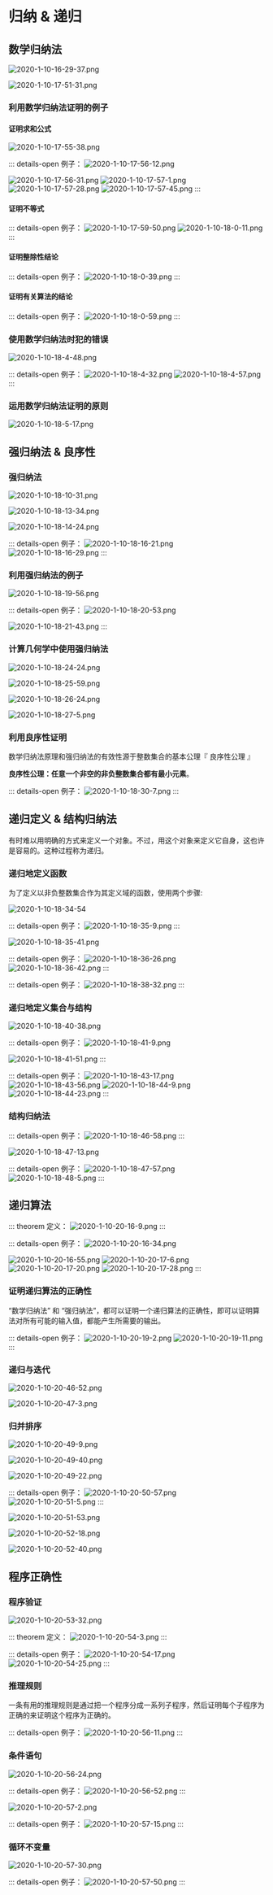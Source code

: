 # 归纳 & 递归

## 数学归纳法

![2020-1-10-16-29-37.png](https://garrik-default-imgs.oss-accelerate.aliyuncs.com/imgs/2020-1-10-16-29-37.png)

![2020-1-10-17-51-31.png](https://garrik-default-imgs.oss-accelerate.aliyuncs.com/imgs/2020-1-10-17-51-31.png)

### 利用数学归纳法证明的例子

#### 证明求和公式

![2020-1-10-17-55-38.png](https://garrik-default-imgs.oss-accelerate.aliyuncs.com/imgs/2020-1-10-17-55-38.png)

::: details-open 例子：
![2020-1-10-17-56-12.png](https://garrik-default-imgs.oss-accelerate.aliyuncs.com/imgs/2020-1-10-17-56-12.png)

![2020-1-10-17-56-31.png](https://garrik-default-imgs.oss-accelerate.aliyuncs.com/imgs/2020-1-10-17-56-31.png)
![2020-1-10-17-57-1.png](https://garrik-default-imgs.oss-accelerate.aliyuncs.com/imgs/2020-1-10-17-57-1.png)
![2020-1-10-17-57-28.png](https://garrik-default-imgs.oss-accelerate.aliyuncs.com/imgs/2020-1-10-17-57-28.png)
![2020-1-10-17-57-45.png](https://garrik-default-imgs.oss-accelerate.aliyuncs.com/imgs/2020-1-10-17-57-45.png)
:::

#### 证明不等式

::: details-open 例子：
![2020-1-10-17-59-50.png](https://garrik-default-imgs.oss-accelerate.aliyuncs.com/imgs/2020-1-10-17-59-50.png)
![2020-1-10-18-0-11.png](https://garrik-default-imgs.oss-accelerate.aliyuncs.com/imgs/2020-1-10-18-0-11.png)
:::

#### 证明整除性结论

::: details-open 例子：
![2020-1-10-18-0-39.png](https://garrik-default-imgs.oss-accelerate.aliyuncs.com/imgs/2020-1-10-18-0-39.png)
:::

#### 证明有关算法的结论

::: details-open 例子：
![2020-1-10-18-0-59.png](https://garrik-default-imgs.oss-accelerate.aliyuncs.com/imgs/2020-1-10-18-0-59.png)
:::

### 使用数学归纳法时犯的错误

![2020-1-10-18-4-48.png](https://garrik-default-imgs.oss-accelerate.aliyuncs.com/imgs/2020-1-10-18-4-48.png)

::: details-open 例子：
![2020-1-10-18-4-32.png](https://garrik-default-imgs.oss-accelerate.aliyuncs.com/imgs/2020-1-10-18-4-32.png)
![2020-1-10-18-4-57.png](https://garrik-default-imgs.oss-accelerate.aliyuncs.com/imgs/2020-1-10-18-4-57.png)
:::

### 运用数学归纳法证明的原则

![2020-1-10-18-5-17.png](https://garrik-default-imgs.oss-accelerate.aliyuncs.com/imgs/2020-1-10-18-5-17.png)

## 强归纳法 & 良序性

### 强归纳法

![2020-1-10-18-10-31.png](https://garrik-default-imgs.oss-accelerate.aliyuncs.com/imgs/2020-1-10-18-10-31.png)

![2020-1-10-18-13-34.png](https://garrik-default-imgs.oss-accelerate.aliyuncs.com/imgs/2020-1-10-18-13-34.png)

![2020-1-10-18-14-24.png](https://garrik-default-imgs.oss-accelerate.aliyuncs.com/imgs/2020-1-10-18-14-24.png)

::: details-open 例子：
![2020-1-10-18-16-21.png](https://garrik-default-imgs.oss-accelerate.aliyuncs.com/imgs/2020-1-10-18-16-21.png)
![2020-1-10-18-16-29.png](https://garrik-default-imgs.oss-accelerate.aliyuncs.com/imgs/2020-1-10-18-16-29.png)
:::

### 利用强归纳法的例子

![2020-1-10-18-19-56.png](https://garrik-default-imgs.oss-accelerate.aliyuncs.com/imgs/2020-1-10-18-19-56.png)

::: details-open 例子：
![2020-1-10-18-20-53.png](https://garrik-default-imgs.oss-accelerate.aliyuncs.com/imgs/2020-1-10-18-20-53.png)

![2020-1-10-18-21-43.png](https://garrik-default-imgs.oss-accelerate.aliyuncs.com/imgs/2020-1-10-18-21-43.png)
:::

### 计算几何学中使用强归纳法

![2020-1-10-18-24-24.png](https://garrik-default-imgs.oss-accelerate.aliyuncs.com/imgs/2020-1-10-18-24-24.png)

![2020-1-10-18-25-59.png](https://garrik-default-imgs.oss-accelerate.aliyuncs.com/imgs/2020-1-10-18-25-59.png)

![2020-1-10-18-26-24.png](https://garrik-default-imgs.oss-accelerate.aliyuncs.com/imgs/2020-1-10-18-26-24.png)

![2020-1-10-18-27-5.png](https://garrik-default-imgs.oss-accelerate.aliyuncs.com/imgs/2020-1-10-18-27-5.png)

### 利用良序性证明

数学归纳法原理和强归纳法的有效性源于整数集合的基本公理『 良序性公理 』

**良序性公理：任意一个非空的非负整数集合都有最小元素**。

::: details-open 例子：
![2020-1-10-18-30-7.png](https://garrik-default-imgs.oss-accelerate.aliyuncs.com/imgs/2020-1-10-18-30-7.png)
:::

## 递归定义 & 结构归纳法

有时难以用明确的方式来定义一个对象。不过，用这个对象来定义它自身，这也许是容易的。这种过程称为递归。

### 递归地定义函数

为了定义以非负整数集合作为其定义域的函数，使用两个步骤:

![2020-1-10-18-34-54](https://garrik-default-imgs.oss-accelerate.aliyuncs.com/imgs/2020-1-10-18-34-54)

::: details-open 例子：
![2020-1-10-18-35-9.png](https://garrik-default-imgs.oss-accelerate.aliyuncs.com/imgs/2020-1-10-18-35-9.png)
:::

![2020-1-10-18-35-41.png](https://garrik-default-imgs.oss-accelerate.aliyuncs.com/imgs/2020-1-10-18-35-41.png)

::: details-open 例子：
![2020-1-10-18-36-26.png](https://garrik-default-imgs.oss-accelerate.aliyuncs.com/imgs/2020-1-10-18-36-26.png)
![2020-1-10-18-36-42.png](https://garrik-default-imgs.oss-accelerate.aliyuncs.com/imgs/2020-1-10-18-36-42.png)
:::

::: details-open 例子：
![2020-1-10-18-38-32.png](https://garrik-default-imgs.oss-accelerate.aliyuncs.com/imgs/2020-1-10-18-38-32.png)
:::

### 递归地定义集合与结构

![2020-1-10-18-40-38.png](https://garrik-default-imgs.oss-accelerate.aliyuncs.com/imgs/2020-1-10-18-40-38.png)

::: details-open 例子：
![2020-1-10-18-41-9.png](https://garrik-default-imgs.oss-accelerate.aliyuncs.com/imgs/2020-1-10-18-41-9.png)

![2020-1-10-18-41-51.png](https://garrik-default-imgs.oss-accelerate.aliyuncs.com/imgs/2020-1-10-18-41-51.png)
:::

::: details-open 例子：
![2020-1-10-18-43-17.png](https://garrik-default-imgs.oss-accelerate.aliyuncs.com/imgs/2020-1-10-18-43-17.png)
![2020-1-10-18-43-56.png](https://garrik-default-imgs.oss-accelerate.aliyuncs.com/imgs/2020-1-10-18-43-56.png)
![2020-1-10-18-44-9.png](https://garrik-default-imgs.oss-accelerate.aliyuncs.com/imgs/2020-1-10-18-44-9.png)
![2020-1-10-18-44-23.png](https://garrik-default-imgs.oss-accelerate.aliyuncs.com/imgs/2020-1-10-18-44-23.png)
:::

### 结构归纳法

::: details-open 例子：
![2020-1-10-18-46-58.png](https://garrik-default-imgs.oss-accelerate.aliyuncs.com/imgs/2020-1-10-18-46-58.png)
:::

![2020-1-10-18-47-13.png](https://garrik-default-imgs.oss-accelerate.aliyuncs.com/imgs/2020-1-10-18-47-13.png)

::: details-open 例子：
![2020-1-10-18-47-57.png](https://garrik-default-imgs.oss-accelerate.aliyuncs.com/imgs/2020-1-10-18-47-57.png)
![2020-1-10-18-48-5.png](https://garrik-default-imgs.oss-accelerate.aliyuncs.com/imgs/2020-1-10-18-48-5.png)
:::

## 递归算法

::: theorem 定义：
![2020-1-10-20-16-9.png](https://garrik-default-imgs.oss-accelerate.aliyuncs.com/imgs/2020-1-10-20-16-9.png)
:::

::: details-open 例子：
![2020-1-10-20-16-34.png](https://garrik-default-imgs.oss-accelerate.aliyuncs.com/imgs/2020-1-10-20-16-34.png)

![2020-1-10-20-16-55.png](https://garrik-default-imgs.oss-accelerate.aliyuncs.com/imgs/2020-1-10-20-16-55.png)
![2020-1-10-20-17-6.png](https://garrik-default-imgs.oss-accelerate.aliyuncs.com/imgs/2020-1-10-20-17-6.png)
![2020-1-10-20-17-20.png](https://garrik-default-imgs.oss-accelerate.aliyuncs.com/imgs/2020-1-10-20-17-20.png)
![2020-1-10-20-17-28.png](https://garrik-default-imgs.oss-accelerate.aliyuncs.com/imgs/2020-1-10-20-17-28.png)
:::

### 证明递归算法的正确性

“数学归纳法” 和 “强归纳法”，都可以证明一个递归算法的正确性，即可以证明算法对所有可能的输入值，都能产生所需要的输出。

::: details-open 例子：
![2020-1-10-20-19-2.png](https://garrik-default-imgs.oss-accelerate.aliyuncs.com/imgs/2020-1-10-20-19-2.png)
![2020-1-10-20-19-11.png](https://garrik-default-imgs.oss-accelerate.aliyuncs.com/imgs/2020-1-10-20-19-11.png)
:::

### 递归与迭代

![2020-1-10-20-46-52.png](https://garrik-default-imgs.oss-accelerate.aliyuncs.com/imgs/2020-1-10-20-46-52.png)

![2020-1-10-20-47-3.png](https://garrik-default-imgs.oss-accelerate.aliyuncs.com/imgs/2020-1-10-20-47-3.png)

### 归并排序

![2020-1-10-20-49-9.png](https://garrik-default-imgs.oss-accelerate.aliyuncs.com/imgs/2020-1-10-20-49-9.png)

![2020-1-10-20-49-40.png](https://garrik-default-imgs.oss-accelerate.aliyuncs.com/imgs/2020-1-10-20-49-40.png)

![2020-1-10-20-49-22.png](https://garrik-default-imgs.oss-accelerate.aliyuncs.com/imgs/2020-1-10-20-49-22.png)

::: details-open 例子：
![2020-1-10-20-50-57.png](https://garrik-default-imgs.oss-accelerate.aliyuncs.com/imgs/2020-1-10-20-50-57.png)
![2020-1-10-20-51-5.png](https://garrik-default-imgs.oss-accelerate.aliyuncs.com/imgs/2020-1-10-20-51-5.png)
:::

![2020-1-10-20-51-53.png](https://garrik-default-imgs.oss-accelerate.aliyuncs.com/imgs/2020-1-10-20-51-53.png)

![2020-1-10-20-52-18.png](https://garrik-default-imgs.oss-accelerate.aliyuncs.com/imgs/2020-1-10-20-52-18.png)

![2020-1-10-20-52-40.png](https://garrik-default-imgs.oss-accelerate.aliyuncs.com/imgs/2020-1-10-20-52-40.png)

## 程序正确性

### 程序验证

![2020-1-10-20-53-32.png](https://garrik-default-imgs.oss-accelerate.aliyuncs.com/imgs/2020-1-10-20-53-32.png)

::: theorem 定义：
![2020-1-10-20-54-3.png](https://garrik-default-imgs.oss-accelerate.aliyuncs.com/imgs/2020-1-10-20-54-3.png)
:::

::: details-open 例子：
![2020-1-10-20-54-17.png](https://garrik-default-imgs.oss-accelerate.aliyuncs.com/imgs/2020-1-10-20-54-17.png)
![2020-1-10-20-54-25.png](https://garrik-default-imgs.oss-accelerate.aliyuncs.com/imgs/2020-1-10-20-54-25.png)
:::

### 推理规则

一条有用的推理规则是通过把一个程序分成一系列子程序，然后证明每个子程序为正确的来证明这个程序为正确的。

::: details-open 例子：
![2020-1-10-20-56-11.png](https://garrik-default-imgs.oss-accelerate.aliyuncs.com/imgs/2020-1-10-20-56-11.png)
:::

### 条件语句

![2020-1-10-20-56-24.png](https://garrik-default-imgs.oss-accelerate.aliyuncs.com/imgs/2020-1-10-20-56-24.png)

::: details-open 例子：
![2020-1-10-20-56-52.png](https://garrik-default-imgs.oss-accelerate.aliyuncs.com/imgs/2020-1-10-20-56-52.png)
:::

![2020-1-10-20-57-2.png](https://garrik-default-imgs.oss-accelerate.aliyuncs.com/imgs/2020-1-10-20-57-2.png)

::: details-open 例子：
![2020-1-10-20-57-15.png](https://garrik-default-imgs.oss-accelerate.aliyuncs.com/imgs/2020-1-10-20-57-15.png)
:::

### 循环不变量

![2020-1-10-20-57-30.png](https://garrik-default-imgs.oss-accelerate.aliyuncs.com/imgs/2020-1-10-20-57-30.png)

::: details-open 例子：
![2020-1-10-20-57-50.png](https://garrik-default-imgs.oss-accelerate.aliyuncs.com/imgs/2020-1-10-20-57-50.png)
:::
